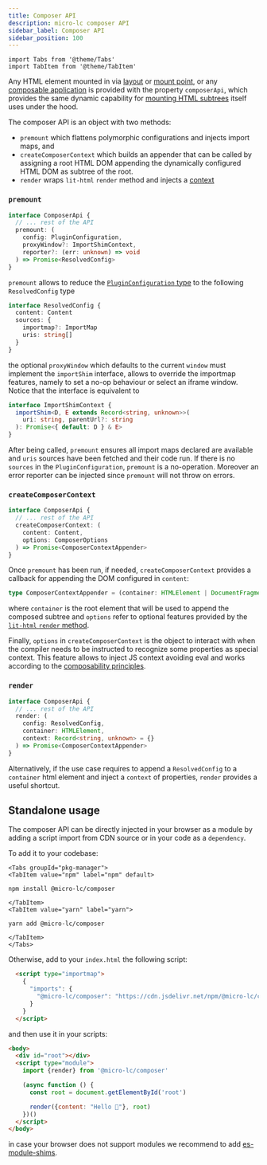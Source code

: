 ```yaml
---
title: Composer API
description: micro-lc composer API
sidebar_label: Composer API
sidebar_position: 100
---
```


```mdx-code-block
import Tabs from '@theme/Tabs'
import TabItem from '@theme/TabItem'
```

Any HTML element mounted in <micro-lc></micro-lc> via [layout](../docs/guides/layout.md) or
[mount point](../docs/guides/layout.md#mount-point), or any 
[composable application](../docs/guides/applications/compose.md) is provided with the property `composerApi`, which
provides the same dynamic capability for [mounting HTML subtrees](../docs/concepts/composition.md) <micro-lc></micro-lc>
itself uses under the hood.

The composer API is an object with two methods:

- `premount` which flattens polymorphic configurations and injects import maps, and
- `createComposerContext` which builds an appender that can be called by assigning a root HTML DOM appending the
dynamically configured HTML DOM as subtree of the root.
- `render` wraps `lit-html` `render` method and injects a [context](../docs/guides/applications/compose.md#properties-injection)

### `premount`

```typescript
interface ComposerApi {
  // ... rest of the API
  premount: (
    config: PluginConfiguration,
    proxyWindow?: ImportShimContext,
    reporter?: (err: unknown) => void
  ) => Promise<ResolvedConfig>
}
```

`premount` allows to reduce the 
[`PluginConfiguration` type](localhost:3000/docs/guides/applications/compose#plugin-configuration) to the following
`ResolvedConfig` type

```typescript
interface ResolvedConfig {
  content: Content
  sources: {
    importmap?: ImportMap
    uris: string[]
  }
}
```

the optional `proxyWindow` which defaults to the current `window` must implement the `importShim` interface, allows
to override the importmap features, namely to set a no-op behaviour or select an iframe window. Notice that the
interface is equivalent to

```typescript
interface ImportShimContext {
  importShim<D, E extends Record<string, unknown>>(
    uri: string, parentUrl?: string
  ): Promise<{ default: D } & E>
}
```

After being called, `premount` ensures all import maps declared are available and `uris` sources have been fetched and
their code run. If there is no `sources` in the `PluginConfiguration`, `premount` is a no-operation.
Moreover an error reporter can be injected since `premount` will not throw on errors.

### `createComposerContext`

```typescript
interface ComposerApi {
  // ... rest of the API
  createComposerContext: (
    content: Content,
    options: ComposerOptions
  ) => Promise<ComposerContextAppender>
}
```

Once `premount` has been run, if needed, `createComposerContext` provides a callback for appending the DOM
configured in `content`:

```typescript
type ComposerContextAppender = (container: HTMLElement | DocumentFragment, options?: RenderOptions) => void
```

where `container` is the root element that will be used to append the composed subtree and `options`
refer to optional features provided by the [`lit-html` `render` method](https://lit.dev/docs/api/templates/#render).

Finally, `options` in `createComposerContext` is the object to interact with when the compiler needs to be
instructed to recognize some properties as special context. This feature allows to inject JS context avoiding eval and
works according to the [composability principles](../docs/guides/applications/compose.md#interpolated-properties).

### `render`

```typescript
interface ComposerApi {
  // ... rest of the API
  render: (
    config: ResolvedConfig,
    container: HTMLElement,
    context: Record<string, unknown> = {}
  ) => Promise<ComposerContextAppender>
}
```

Alternatively, if the use case requires to append a `ResolvedConfig` to a `container` html element
and inject a `context` of properties, `render` provides a useful shortcut.

## Standalone usage

The composer API can be directly injected in your browser as a module by adding a script import from CDN source
or in your code as a `dependency`.

To add it to your codebase: 

```mdx-code-block
<Tabs groupId="pkg-manager">
<TabItem value="npm" label="npm" default>
```
```shell
npm install @micro-lc/composer
```
```mdx-code-block
</TabItem>
<TabItem value="yarn" label="yarn">
```
```shell
yarn add @micro-lc/composer
```
```mdx-code-block
</TabItem>
</Tabs>
```

Otherwise, add to your `index.html` the following script:

```html
  <script type="importmap">
    {
      "imports": {
        "@micro-lc/composer": "https://cdn.jsdelivr.net/npm/@micro-lc/composer@latest/dist/bundle/index.min.js"
      }
    }
  </script>
```

and then use it in your scripts:

```html
<body>
  <div id="root"></div>
  <script type="module">
    import {render} from '@micro-lc/composer'

    (async function () {
      const root = document.getElementById('root')

      render({content: "Hello 👋"}, root)
    })()
  </script>
</body>
```

in case your browser does not support modules we recommend to add [es-module-shims](https://github.com/guybedford/es-module-shims).
